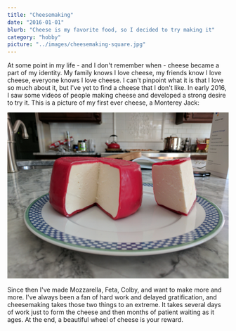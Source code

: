 ```yaml
---
title: "Cheesemaking"
date: "2016-01-01"
blurb: "Cheese is my favorite food, so I decided to try making it"
category: "hobby"
picture: "../images/cheesemaking-square.jpg"
---
```


At some point in my life - and I don't remember when - cheese became a part of my identity. My family knows I love cheese, my friends know I love cheese, everyone knows I love cheese. I can't pinpoint what it is that I love so much about it, but I've yet to find a cheese that I don't like. In early 2016, I saw some videos of people making cheese and developed a strong desire to try it. This is a picture of my first ever cheese, a Monterey Jack:

![My Cheese](../images/cheesemaking.jpg "My Monterey Jack")

Since then I've made Mozzarella, Feta, Colby, and want to make more and more. I've always been a fan of hard work and delayed gratification, and cheesemaking takes those two things to an extreme. It takes several days of work just to form the cheese and then months of patient waiting as it ages. At the end, a beautiful wheel of cheese is your reward.